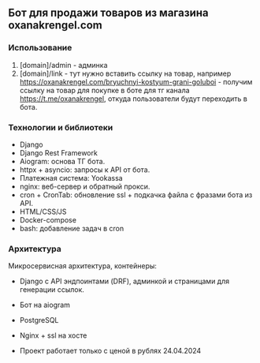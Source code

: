 ## Бот для продажи товаров из магазина oxanakrengel.com
### Использование
1) [domain]/admin - админка
2) [domain]/link - тут нужно вставить ссылку на товар, например https://oxanakrengel.com/bryuchnyi-kostyum-grani-goluboi - получим ссылку на товар для покупке в боте для тг канала https://t.me/oxanakrengel, откуда пользователи будут переходить в бота.

### Технологии и библиотеки
* Django
* Django Rest Framework
* Aiogram: основа ТГ бота.
* httpx + asyncio: запросы к API от бота.
* Платежная система: Yookassa
* nginx: веб-сервер и обратный прокси.
* cron + CronTab: обновление ssl + подкачка файла с фразами бота из API.
* HTML/CSS/JS
* Docker-compose
* bash: добавление задач в cron

### Архитектура
Микросервисная архитектура, контейнеры: 
* Django с API эндпоинтами (DRF), админкой и страницами для генерации ссылок.
* Бот на aiogram
* PostgreSQL
* Nginx + ssl на хосте

* Проект работает только с ценой в рублях 24.04.2024
